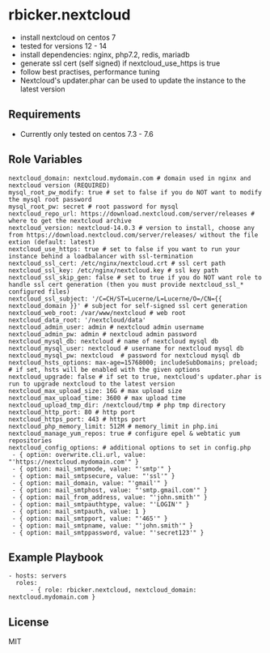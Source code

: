 rbicker.nextcloud
=================

* install nextcloud on centos 7
* tested for versions 12 - 14
* install dependencies: nginx, php7.2, redis, mariadb
* generate ssl cert (self signed) if nextcloud\_use\_https is true
* follow best practises, performance tuning 
* Nextcloud's updater.phar can be used to update the instance to the latest version


Requirements
------------

* Currently only tested on centos 7.3 - 7.6

Role Variables
--------------

```
nextcloud_domain: nextcloud.mydomain.com # domain used in nginx and nextcloud version (REQUIRED)
mysql_root_pw_modify: true # set to false if you do NOT want to modify the mysql root password
mysql_root_pw: secret # root password for mysql
nextcloud_repo_url: https://download.nextcloud.com/server/releases # where to get the nextcloud archive
nextcloud_version: nextcloud-14.0.3 # version to install, choose any from https://download.nextcloud.com/server/releases/ without the file extion (default: latest)
nextcloud_use_https: true # set to false if you want to run your instance behind a loadbalancer with ssl-termination
nextcloud_ssl_cert: /etc/nginx/nextcloud.crt # ssl cert path
nextcloud_ssl_key: /etc/nginx/nextcloud.key # ssl key path
nextcloud_ssl_skip_gen: false # set to true if you do NOT want role to handle ssl cert generation (then you must provide nextcloud_ssl_* configured files)
nextcloud_ssl_subject: '/C=CH/ST=Lucerne/L=Lucerne/O=/CN={{ nextcloud_domain }}' # subject for self-signed ssl cert generation
nextcloud_web_root: /var/www/nextcloud # web root 
nextcloud_data_root: '/nextcloud/data'
nextcloud_admin_user: admin # nextcloud admin username
nextcloud_admin_pw: admin # nextcloud admin password
nextcloud_mysql_db: nextcloud # name of nextcloud mysql db
nextcloud_mysql_user: nextcloud # username for nextcloud mysql db
nextcloud_mysql_pw: nextcloud  # password for nextcloud mysql db
nextcloud_hsts_options: max-age=15768000; includeSubDomains; preload; # if set, hsts will be enabled with the given options
nextcloud_upgrade: false # if set to true, nextcloud's updater.phar is run to upgrade nextcloud to the latest version
nextcloud_max_upload_size: 16G # max upload size
nextcloud_max_upload_time: 3600 # max upload time
nextcloud_upload_tmp_dir: /nextcloud/tmp # php tmp directory
nextcloud_http_port: 80 # http port
nextcloud_https_port: 443 # https port
nextcloud_php_memory_limit: 512M # memory_limit in php.ini
nextcloud_manage_yum_repos: true # configure epel & webtatic yum repositories
nextcloud_config_options: # additional options to set in config.php
 - { option: overwrite.cli.url, value: "'https://nextcloud.mydomain.com'" }
 - { option: mail_smtpmode, value: "'smtp'" }
 - { option: mail_smtpsecure, value: "'ssl'" }
 - { option: mail_domain, value: "'gmail'" }
 - { option: mail_smtphost, value: "'smtp.gmail.com'" }
 - { option: mail_from_address, value: "'john.smith'" }
 - { option: mail_smtpauthtype, value: "'LOGIN'" }
 - { option: mail_smtpauth, value: 1 }
 - { option: mail_smtpport, value: "'465'" }
 - { option: mail_smtpname, value: "'john.smith'" }
 - { option: mail_smtppassword, value: "'secret123'" }

```

Example Playbook
----------------

```
- hosts: servers
  roles:
      - { role: rbicker.nextcloud, nextcloud_domain: nextcloud.mydomain.com }
```

License
-------

MIT

